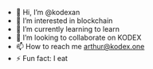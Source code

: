 - 👋 Hi, I’m @kodexan
- 👀 I’m interested in blockchain
- 🌱 I’m currently learning to learn
- 💞️ I’m looking to collaborate on KODEX
- 📫 How to reach me arthur@kodex.one
- ⚡ Fun fact: I eat

<!---
kodexan/kodexan is a ✨ special ✨ repository because its `README.md` (this file) appears on your GitHub profile.
You can click the Preview link to take a look at your changes.
--->
